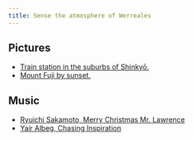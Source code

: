 ```yaml
---
title: Sense the atmosphere of Werreales
---
```


## Pictures

- [Train station in the suburbs of Shinkyō.][train-station]
- [Mount Fuji by sunset.][mount-fuji]

## Music

- [Ryuichi Sakamoto, Merry Christmas Mr. Lawrence](https://www.youtube.com/watch?v=DHy1iKBtTq4)
- [Yair Albeg, Chasing Inspiration](https://www.youtube.com/watch?v=s_fWEqYIYx8)



[train-station]: https://images-wixmp-ed30a86b8c4ca887773594c2.wixmp.com/intermediary/f/4d94eabf-4257-437f-a08d-5ee63b69705f/dbw9m7o-dbd48306-a9eb-4529-b4c5-a491dc6d0ad0.jpg/v1/fill/w_1264,h_632,q_70,strp/cyberpunk_streets_by_seerlight_dbw9m7o-pre.jpg

[mount-fuji]: https://www.nationstates.net/images/banners/l36.jpg